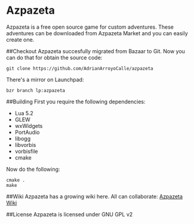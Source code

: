 Azpazeta
========
Azpazeta is a free open source game for custom adventures. These adventures can be downloaded from Azpazeta Market and you can easily create one.

##Checkout
Azpazeta succesfully migrated from Bazaar to Git. Now you can do that for obtain the source code:

```
git clone https://github.com/AdrianArroyoCalle/azpazeta
```

There's a mirror on Launchpad:

```
bzr branch lp:azpazeta
```

##Building
First you require the following dependencies:
* Lua 5.2
* GLEW
* wxWidgets
* PortAudio
* libogg
* libvorbis
* vorbisfile
* cmake

Now do the following:
```
cmake .
make
```
##Wiki
Azpazeta has a growing wiki here. All can collaborate: [Azpazeta Wiki](http://github.com/AdrianArroyoCalle/azpazeta/wiki)

##License
Azpazeta is licensed under GNU GPL v2
